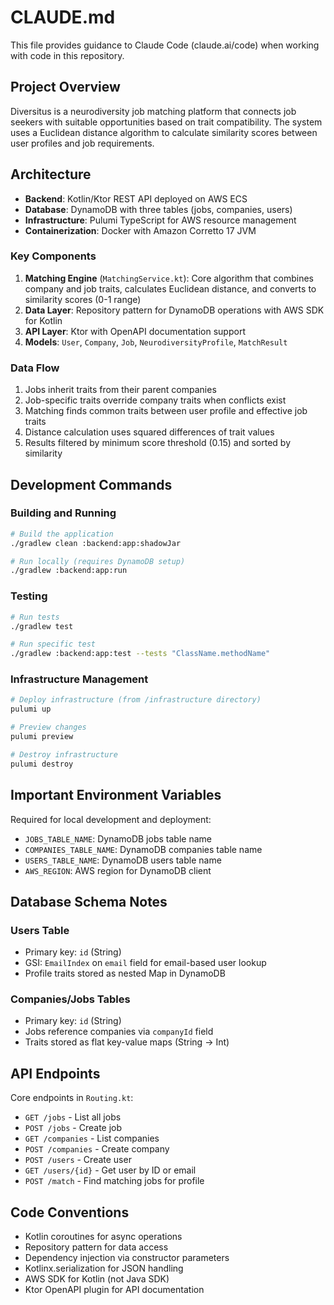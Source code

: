 # CLAUDE.md

This file provides guidance to Claude Code (claude.ai/code) when working with code in this repository.

## Project Overview

Diversitus is a neurodiversity job matching platform that connects job seekers with suitable opportunities based on trait compatibility. The system uses a Euclidean distance algorithm to calculate similarity scores between user profiles and job requirements.

## Architecture

- **Backend**: Kotlin/Ktor REST API deployed on AWS ECS
- **Database**: DynamoDB with three tables (jobs, companies, users)
- **Infrastructure**: Pulumi TypeScript for AWS resource management
- **Containerization**: Docker with Amazon Corretto 17 JVM

### Key Components

1. **Matching Engine** (`MatchingService.kt`): Core algorithm that combines company and job traits, calculates Euclidean distance, and converts to similarity scores (0-1 range)
2. **Data Layer**: Repository pattern for DynamoDB operations with AWS SDK for Kotlin
3. **API Layer**: Ktor with OpenAPI documentation support
4. **Models**: `User`, `Company`, `Job`, `NeurodiversityProfile`, `MatchResult`

### Data Flow

1. Jobs inherit traits from their parent companies
2. Job-specific traits override company traits when conflicts exist
3. Matching finds common traits between user profile and effective job traits
4. Distance calculation uses squared differences of trait values
5. Results filtered by minimum score threshold (0.15) and sorted by similarity

## Development Commands

### Building and Running
```bash
# Build the application
./gradlew clean :backend:app:shadowJar

# Run locally (requires DynamoDB setup)
./gradlew :backend:app:run
```

### Testing
```bash
# Run tests
./gradlew test

# Run specific test
./gradlew :backend:app:test --tests "ClassName.methodName"
```

### Infrastructure Management
```bash
# Deploy infrastructure (from /infrastructure directory)
pulumi up

# Preview changes
pulumi preview

# Destroy infrastructure
pulumi destroy
```

## Important Environment Variables

Required for local development and deployment:
- `JOBS_TABLE_NAME`: DynamoDB jobs table name
- `COMPANIES_TABLE_NAME`: DynamoDB companies table name  
- `USERS_TABLE_NAME`: DynamoDB users table name
- `AWS_REGION`: AWS region for DynamoDB client

## Database Schema Notes

### Users Table
- Primary key: `id` (String)
- GSI: `EmailIndex` on `email` field for email-based user lookup
- Profile traits stored as nested Map in DynamoDB

### Companies/Jobs Tables
- Primary key: `id` (String)
- Jobs reference companies via `companyId` field
- Traits stored as flat key-value maps (String -> Int)

## API Endpoints

Core endpoints in `Routing.kt`:
- `GET /jobs` - List all jobs
- `POST /jobs` - Create job
- `GET /companies` - List companies  
- `POST /companies` - Create company
- `POST /users` - Create user
- `GET /users/{id}` - Get user by ID or email
- `POST /match` - Find matching jobs for profile

## Code Conventions

- Kotlin coroutines for async operations
- Repository pattern for data access
- Dependency injection via constructor parameters
- Kotlinx.serialization for JSON handling
- AWS SDK for Kotlin (not Java SDK)
- Ktor OpenAPI plugin for API documentation